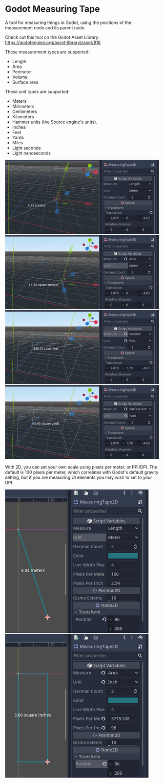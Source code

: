 # Godot Measuring Tape

A tool for measuring things in Godot, using the positions
of the measurement node and its parent node.

Check out this tool on the Godot Asset Library:
https://godotengine.org/asset-library/asset/818

These measurement types are supported:

* Length
* Area
* Perimeter
* Volume
* Surface area

These unit types are supported:

* Meters
* Millimeters
* Centimeters
* Kilometers
* Hammer units (the Source engine's units).
* Inches
* Feet
* Yards
* Miles
* Light seconds
* Light nanoseconds

![3d-1](screenshots/3d-1.png)
![3d-2](screenshots/3d-2.png)
![3d-3](screenshots/3d-3.png)
![3d-4](screenshots/3d-4.png)

With 2D, you can set your own scale using pixels per meter, or PPI/DPI. The
default is 100 pixels per meter, which correlates with Godot's default gravity
setting, but if you are measuring UI elements you may wish to set to your DPI.

![2d-1](screenshots/2d-1.png)
![2d-2](screenshots/2d-2.png)
